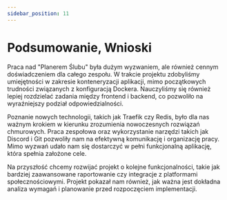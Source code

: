 ```yaml
---
sidebar_position: 11
---
```

# Podsumowanie, Wnioski

Praca nad "Planerem Ślubu" była dużym wyzwaniem, ale również cennym doświadczeniem dla całego zespołu. W trakcie projektu zdobyliśmy umiejętności w zakresie konteneryzacji aplikacji, mimo początkowych trudności związanych z konfiguracją Dockera. Nauczyliśmy się również lepiej rozdzielać zadania między frontend i backend, co pozwoliło na wyraźniejszy podział odpowiedzialności.

Poznanie nowych technologii, takich jak Traefik czy Redis, było dla nas ważnym krokiem w kierunku zrozumienia nowoczesnych rozwiązań chmurowych. Praca zespołowa oraz wykorzystanie narzędzi takich jak Discord i Git pozwoliły nam na efektywną komunikację i organizację pracy. Mimo wyzwań udało nam się dostarczyć w pełni funkcjonalną aplikację, która spełnia założone cele.

Na przyszłość chcemy rozwijać projekt o kolejne funkcjonalności, takie jak bardziej zaawansowane raportowanie czy integracje z platformami społecznościowymi. Projekt pokazał nam również, jak ważna jest dokładna analiza wymagań i planowanie przed rozpoczęciem implementacji.